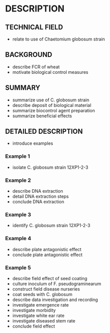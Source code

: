 # DESCRIPTION

## TECHNICAL FIELD

- relate to use of Chaetomium globosum strain

## BACKGROUND

- describe FCR of wheat
- motivate biological control measures

## SUMMARY

- summarize use of C. globosum strain
- describe deposit of biological material
- summarize biocontrol agent preparation
- summarize beneficial effects

## DETAILED DESCRIPTION

- introduce examples

### Example 1

- isolate C. globosum strain 12XP1-2-3

### Example 2

- describe DNA extraction
- detail DNA extraction steps
- conclude DNA extraction

### Example 3

- identify C. globosum strain 12XP1-2-3

### Example 4

- describe plate antagonistic effect
- conclude plate antagonistic effect

### Example 5

- describe field effect of seed coating
- culture inoculum of F. pseudograminearum
- construct field disease nurseries
- coat seeds with C. globosum
- describe data investigation and recording
- investigate emergence rate
- investigate morbidity
- investigate white ear rate
- investigate diseased stem rate
- conclude field effect

